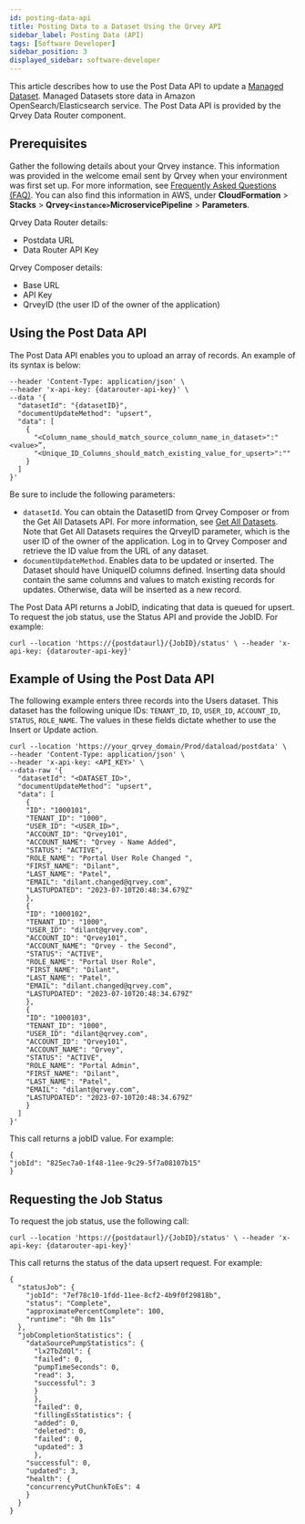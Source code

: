 ```yaml
---
id: posting-data-api
title: Posting Data to a Dataset Using the Qrvey API
sidebar_label: Posting Data (API)
tags: [Software Developer]
sidebar_position: 3
displayed_sidebar: software-developer
---
```


<div>

This article describes how to use the Post Data API to update a [Managed Dataset](../../../composer/05-Working%20with%20Data/Datasets/01-Overview%20of%20Datasets/datasets-managed.md). Managed Datasets store data in Amazon OpenSearch/Elasticsearch service. The Post Data API is provided by the Qrvey Data Router component. 

## Prerequisites
Gather the following details about your Qrvey instance. This information was provided in the welcome email sent by Qrvey when your environment was first set up. For more information, see [Frequently Asked Questions (FAQ)](../../../getting-started/faqs.md). You can also find this information in AWS, under **CloudFormation** > **Stacks** > **Qrvey`<instance>`MicroservicePipeline** > **Parameters**.

Qrvey Data Router details: 
* Postdata URL
* Data Router API Key 

Qrvey Composer details:
* Base URL 
* API Key
* QrveyID (the user ID of the owner of the application)

## Using the Post Data API
The Post Data API enables you to upload an array of records. An example of its syntax is below:

```curl  '{postdataurl}/postdata' \
--header 'Content-Type: application/json' \
--header 'x-api-key: {datarouter-api-key}' \
--data '{
  "datasetId": "{datasetID}",
  "documentUpdateMethod": "upsert",
  "data": [
    {
      "<Column_name_should_match_source_column_name_in_dataset>":"<value>”,
      "<Unique_ID_Columns_should_match_existing_value_for_upsert>":""
    }
  ]
}'
```

Be sure to include the following parameters:

* `datasetId`. You can obtain the DatasetID from Qrvey Composer or from the Get All Datasets API. For more information, see [Get All Datasets](https://qrvey.stoplight.io/docs/qrvey-api-doc/6345876af84c6-get-all-datasets). Note that Get All Datasets requires the QrveyID parameter, which is the user ID of the owner of the application. Log in to Qrvey Composer and retrieve the ID value from the URL of any dataset. 
* `documentUpdateMethod`. Enables data to be updated or inserted. The Dataset should have UniqueID columns defined. Inserting data should contain the same columns and values to match existing records for updates. Otherwise, data will be inserted as a new record. 

The Post Data API returns a JobID, indicating that data is queued for upsert. To request the job status, use the Status API and provide the JobID. For example:

`curl --location 'https://{postdataurl}/{JobID}/status' \
--header 'x-api-key: {datarouter-api-key}'`

## Example of Using the Post Data API 
The following example enters three records into the Users dataset. This dataset has the following unique IDs: `TENANT_ID`, `ID`, `USER_ID`, `ACCOUNT_ID`, `STATUS`, `ROLE_NAME`. The values in these fields dictate whether to use the Insert or Update action. 

```
curl --location 'https://your_qrvey_domain/Prod/dataload/postdata' \
--header 'Content-Type: application/json' \
--header 'x-api-key: <API_KEY>' \
--data-raw '{
  "datasetId": "<DATASET_ID>",
  "documentUpdateMethod": "upsert",
  "data": [
    {
    "ID": "1000101",
    "TENANT_ID": "1000",
    "USER_ID": "<USER_ID>",
    "ACCOUNT_ID": "Qrvey101",
    "ACCOUNT_NAME": "Qrvey - Name Added",
    "STATUS": "ACTIVE",
    "ROLE_NAME": "Portal User Role Changed ",
    "FIRST_NAME": "Dilant",
    "LAST_NAME": "Patel",
    "EMAIL": "dilant.changed@qrvey.com",
    "LASTUPDATED": "2023-07-10T20:48:34.679Z"
    },
    {
    "ID": "1000102",
    "TENANT_ID": "1000",
    "USER_ID": "dilant@qrvey.com",
    "ACCOUNT_ID": "Qrvey101",
    "ACCOUNT_NAME": "Qrvey - the Second",
    "STATUS": "ACTIVE",
    "ROLE_NAME": "Portal User Role",
    "FIRST_NAME": "Dilant",
    "LAST_NAME": "Patel",
    "EMAIL": "dilant.changed@qrvey.com",
    "LASTUPDATED": "2023-07-10T20:48:34.679Z"
    },
    {
    "ID": "1000103",
    "TENANT_ID": "1000",
    "USER_ID": "dilant@qrvey.com",
    "ACCOUNT_ID": "Qrvey101",
    "ACCOUNT_NAME": "Qrvey",
    "STATUS": "ACTIVE",
    "ROLE_NAME": "Portal Admin",
    "FIRST_NAME": "Dilant",
    "LAST_NAME": "Patel",
    "EMAIL": "dilant@qrvey.com",
    "LASTUPDATED": "2023-07-10T20:48:34.679Z"
    } 
  ]
}'
```

This call returns a jobID value. For example:

```
{
"jobId": "825ec7a0-1f48-11ee-9c29-5f7a08107b15"
}
```

## Requesting the Job Status
To request the job status, use the following call:

`curl --location 'https://{postdataurl}/{JobID}/status' \
--header 'x-api-key: {datarouter-api-key}'`

This call returns the status of the data upsert request. For example:

```
{
  "statusJob": {
    "jobId": "7ef78c10-1fdd-11ee-8cf2-4b9f0f29818b",
    "status": "Complete",
    "approximatePercentComplete": 100,
    "runtime": "0h 0m 11s"
  },
  "jobCompletionStatistics": {
    "dataSourcePumpStatistics": {
      "lx2TbZdQl": {
      "failed": 0,
      "pumpTimeSeconds": 0,
      "read": 3,
      "successful": 3
      }
      },
      "failed": 0,
      "fillingEsStatistics": {
      "added": 0,
      "deleted": 0,
      "failed": 0,
      "updated": 3
      },
    "successful": 0,
    "updated": 3,
    "health": {
    "concurrencyPutChunkToEs": 4
    } 
  }
}
```


</div>